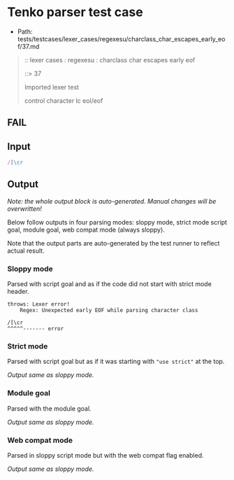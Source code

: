 # Tenko parser test case

- Path: tests/testcases/lexer_cases/regexesu/charclass_char_escapes_early_eof/37.md

> :: lexer cases : regexesu : charclass char escapes early eof
>
> ::> 37
>
> Imported lexer test
>
> control character lc eol/eof

## FAIL

## Input

`````js
/[\cr
`````

## Output

_Note: the whole output block is auto-generated. Manual changes will be overwritten!_

Below follow outputs in four parsing modes: sloppy mode, strict mode script goal, module goal, web compat mode (always sloppy).

Note that the output parts are auto-generated by the test runner to reflect actual result.

### Sloppy mode

Parsed with script goal and as if the code did not start with strict mode header.

`````
throws: Lexer error!
    Regex: Unexpected early EOF while parsing character class

/[\cr
^^^^^------- error
`````

### Strict mode

Parsed with script goal but as if it was starting with `"use strict"` at the top.

_Output same as sloppy mode._

### Module goal

Parsed with the module goal.

_Output same as sloppy mode._

### Web compat mode

Parsed in sloppy script mode but with the web compat flag enabled.

_Output same as sloppy mode._
